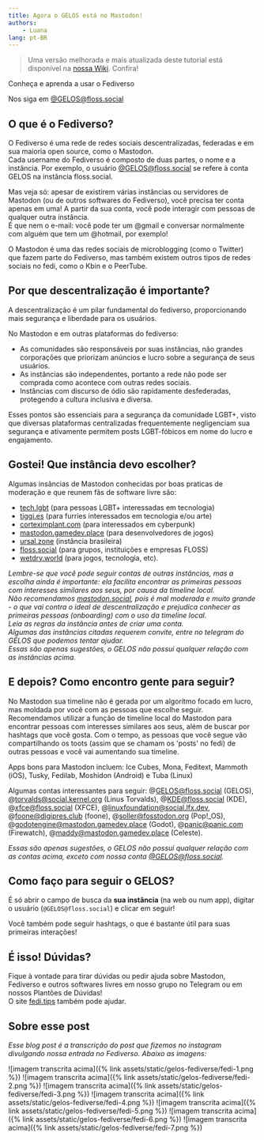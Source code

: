 ```yaml
---
title: Agora o GELOS está no Mastodon!
authors:
    - Luana
lang: pt-BR
---
```


<blockquote>
Uma versão melhorada e mais atualizada deste tutorial está disponível na <a href="/wiki/fedi.html"><u>nossa Wiki</u></a>. Confira!
</blockquote>

Conheça e aprenda a usar o Fediverso

Nos siga em [@GELOS@floss.social](https://floss.social/@GELOS)

## O que é o Fediverso?

O Fediverso é uma rede de redes sociais descentralizadas, 
federadas e em sua maioria open source, como o Mastodon.  
Cada username do Fediverso é composto de duas partes, o nome e 
a instância. Por exemplo, o usuário [@GELOS@floss.social](https://floss.social/@GELOS) se refere
à conta GELOS na instância floss.social.

Mas veja só: apesar de existirem várias instâncias ou servidores de
Mastodon (ou de outros softwares do Fediverso), você precisa ter
conta apenas em uma! A partir da sua conta, você pode interagir
com pessoas de qualquer outra instância.  
É que nem o e-mail: você pode ter um @gmail e conversar
normalmente com alguém que tem um @hotmail, por exemplo!

O Mastodon é uma das redes sociais de microblogging (como o Twitter) 
que fazem parte do Fediverso, mas também existem outros tipos de
redes sociais no fedi, como o Kbin e o PeerTube.

## Por que descentralização é importante?

A descentralização é um pilar fundamental do fediverso, 
proporcionando mais segurança e liberdade para os usuários.

No Mastodon e em outras plataformas do fediverso:

- As comunidades são responsáveis por suas instâncias, não grandes corporações que priorizam anúncios e lucro sobre a segurança de seus usuários. 
- As instâncias são independentes, portanto a rede não pode ser comprada como acontece com outras redes sociais.
- Instâncias com discurso de ódio são rapidamente desfederadas, protegendo a cultura inclusiva e diversa.

Esses pontos são essenciais para a segurança da
comunidade LGBT+, visto que diversas plataformas centralizadas 
frequentemente negligenciam sua segurança e ativamente permitem 
posts LGBT-fóbicos em nome do lucro e engajamento.

## Gostei! Que instância devo escolher?

Algumas insâncias de Mastodon conhecidas por boas praticas de
moderação e que reunem fãs de software livre são:

- [tech.lgbt](https://tech.lgbt/) (para pessoas LGBT+ interessadas em tecnologia)
- [tiggi.es](https://tiggi.es/) (para furries interessados em tecnologia e/ou arte)
- [corteximplant.com](https://corteximplant.com/) (para interessados em cyberpunk)
- [mastodon.gamedev.place](https://mastodon.gamedev.place/) (para desenvolvedores de jogos)
- [ursal.zone](https://ursal.zone/) (instância brasileira)
- [floss.social](https://floss.social/) (para grupos, instituições e empresas FLOSS)
- [wetdry.world](https://wetdry.world/) (para jogos, tecnologia, etc).

*Lembre-se que você pode seguir contas de outras instâncias, mas a escolha
ainda é importante: ela facilita encontrar as primeiras pessoas com interesses
similares aos seus, por causa da timeline local.  
Não recomendamos [mastodon.social](), pois é mal moderada
e muito grande - o que vai contra o ideal de descentralização e
prejudica conhecer as primeiras pessoas (onboarding) com o uso da timeline local.  
Leia as regras da instância antes de criar uma conta.  
Algumas das instâncias citadas requerem convite, entre no telegram
do GELOS que podemos tentar ajudar.  
Essas são apenas sugestões, o GELOS não possui qualquer relação com
as instâncias acima.*

## E depois? Como encontro gente para seguir?

No Mastodon sua timeline não é gerada por um algorítmo 
focado em lucro, mas moldada por você com as pessoas 
que escolhe seguir.  
Recomendamos utilizar a função de timeline local do 
Mastodon para encontrar pessoas com interesses similares aos
seus, além de buscar por hashtags que você gosta. Com o tempo,
as pessoas que você segue vão compartilhando os toots (assim que 
se chamam os 'posts' no fedi) de outras pessoas e você vai
aumentando sua timeline.

Apps bons para Mastodon incluem: Ice Cubes, Mona, Feditext, 
Mammoth (iOS), Tusky, Fedilab, Moshidon (Android) e Tuba (Linux)

Algumas contas interessantes para seguir: 
@GELOS@floss.social (GELOS), @torvalds@social.kernel.org (Linus Torvalds),
@KDE@floss.social (KDE), @xfce@floss.social (XFCE), @linuxfoundation@social.lfx.dev,
@foone@digipres.club (foone), @soller@fosstodon.org (Pop!_OS),
@godotengine@mastodon.gamedev.place (Godot),
@panic@panic.com (Firewatch), @maddy@mastodon.gamedev.place (Celeste).

*Essas são apenas sugestões, o GELOS não possui qualquer relação com as contas
acima, exceto com nossa conta [@GELOS@floss.social](https://floss.social/@GELOS).*

## Como faço para seguir o GELOS?

É só abrir o campo de busca da **sua instância** (na web ou num app),
digitar o usuário (`@GELOS@floss.social`) e clicar em seguir!

Você também pode seguir hashtags, o
que é bastante útil para suas primeiras
interações!

## É isso! Dúvidas?

Fique à vontade para tirar dúvidas ou pedir ajuda sobre Mastodon, 
Fediverso e outros softwares livres em nosso grupo no Telegram ou
em nossos Plantões de Dúvidas!  
O site [fedi.tips](https://fedi.tips) também pode ajudar.

## Sobre esse post

*Esse blog post é a transcrição do post que fizemos no instagram divulgando nossa entrada no Fediverso. Abaixo as imagens:*

![imagem transcrita acima]({% link assets/static/gelos-fediverse/fedi-1.png %})
![imagem transcrita acima]({% link assets/static/gelos-fediverse/fedi-2.png %})
![imagem transcrita acima]({% link assets/static/gelos-fediverse/fedi-3.png %})
![imagem transcrita acima]({% link assets/static/gelos-fediverse/fedi-4.png %})
![imagem transcrita acima]({% link assets/static/gelos-fediverse/fedi-5.png %})
![imagem transcrita acima]({% link assets/static/gelos-fediverse/fedi-6.png %})
![imagem transcrita acima]({% link assets/static/gelos-fediverse/fedi-7.png %})
